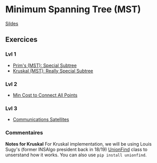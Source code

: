 # Minimum Spanning Tree (MST)
[Sildes](Cours14-MinimumSpanningTree.pdf)

## Exercices

### Lvl 1
  - [Prim's (MST): Special Subtree](https://www.hackerrank.com/challenges/primsmstsub/problem)
  - [Kruskal (MST): Really Special Subtree](https://www.hackerrank.com/challenges/kruskalmstrsub/problem)

### Lvl 2
  - [Min Cost to Connect All Points](https://leetcode.com/problems/min-cost-to-connect-all-points/)

### Lvl 3
  - [Communications Satellites](https://open.kattis.com/problems/communicationssatellite)

### Commentaires
**Notes for Kruskal**
For Kruskal implementation, we will be using Louis Sugy's (former INSAlgo president back in 18/19) [UnionFind](https://github.com/INSAlgo/trainings-2018/blob/master/W14_feb4_feb10/unionfind.py) class to unserstand how it works. You can also use `pip install unionfind`.
